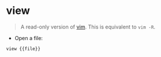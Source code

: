 # view

> A read-only version of [vim](vim.md).
> This is equivalent to `vim -R`.

- Open a file:

`view {{file}}`
